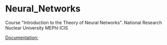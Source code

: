 # Neural_Networks
Course "Introduction to the Theory of Neural Networks". National Research Nuclear University MEPhI ICIS

[Documentation:](https://drive.google.com/drive/folders/1SEYQDtX-W6e7lD7-JPSNsEc2iOHlE4yc?usp=sharing)
